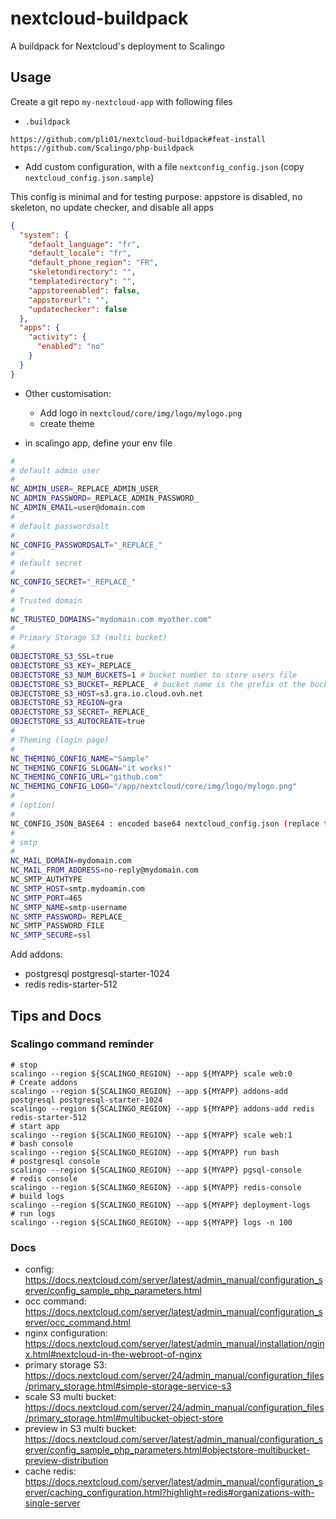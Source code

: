 # nextcloud-buildpack
A buildpack for Nextcloud's deployment to Scalingo


## Usage

Create a git repo `my-nextcloud-app` with following files
- `.buildpack`
```
https://github.com/pli01/nextcloud-buildpack#feat-install
https://github.com/Scalingo/php-buildpack
```

- Add custom configuration, with a file `nextconfig_config.json` (copy `nextcloud_config.json.sample`)

This config is minimal and for testing purpose: appstore is disabled, no skeleton, no update checker, and disable all apps

```json
{
  "system": {
    "default_language": "fr",
    "default_locale": "fr",
    "default_phone_region": "FR",
    "skeletondirectory": "",
    "templatedirectory": "",
    "appstoreenabled": false,
    "appstoreurl": "",
    "updatechecker": false
  },
  "apps": {
    "activity": {
      "enabled": "no"
    }
  }
}
```

- Other customisation:
  - Add logo in `nextcloud/core/img/logo/mylogo.png`
  - create theme 

- in scalingo app, define your env file
```bash
#
# default admin user
#
NC_ADMIN_USER=_REPLACE_ADMIN_USER_
NC_ADMIN_PASSWORD=_REPLACE_ADMIN_PASSWORD_
NC_ADMIN_EMAIL=user@domain.com
#
# default passwordsalt
#
NC_CONFIG_PASSWORDSALT="_REPLACE_"
#
# default secret
#
NC_CONFIG_SECRET="_REPLACE_"
#
# Trusted domain
#
NC_TRUSTED_DOMAINS="mydomain.com myother.com"
#
# Primary Storage S3 (multi bucket)
#
OBJECTSTORE_S3_SSL=true
OBJECTSTORE_S3_KEY=_REPLACE_
OBJECTSTORE_S3_NUM_BUCKETS=1 # bucket number to store users file
OBJECTSTORE_S3_BUCKET=_REPLACE_ # bucket name is the prefix ot the bucket without number
OBJECTSTORE_S3_HOST=s3.gra.io.cloud.ovh.net
OBJECTSTORE_S3_REGION=gra
OBJECTSTORE_S3_SECRET=_REPLACE_
OBJECTSTORE_S3_AUTOCREATE=true
#
# Theming (login page)
#
NC_THEMING_CONFIG_NAME="Sample"
NC_THEMING_CONFIG_SLOGAN="it works!"
NC_THEMING_CONFIG_URL="github.com"
NC_THEMING_CONFIG_LOGO="/app/nextcloud/core/img/logo/mylogo.png"
#
# (option)
#
NC_CONFIG_JSON_BASE64 : encoded base64 nextcloud_config.json (replace the default nextcloud_config.json)
#
# smtp
#
NC_MAIL_DOMAIN=mydomain.com
NC_MAIL_FROM_ADDRESS=no-reply@mydomain.com
NC_SMTP_AUTHTYPE
NC_SMTP_HOST=smtp.mydoamin.com
NC_SMTP_PORT=465
NC_SMTP_NAME=smtp-username
NC_SMTP_PASSWORD=_REPLACE_
NC_SMTP_PASSWORD_FILE
NC_SMTP_SECURE=ssl
```

Add addons:
 - postgresql postgresql-starter-1024
 - redis redis-starter-512

## Tips and Docs

### Scalingo command reminder

```
# stop
scalingo --region ${SCALINGO_REGION} --app ${MYAPP} scale web:0
# Create addons
scalingo --region ${SCALINGO_REGION} --app ${MYAPP} addons-add postgresql postgresql-starter-1024
scalingo --region ${SCALINGO_REGION} --app ${MYAPP} addons-add redis redis-starter-512
# start app
scalingo --region ${SCALINGO_REGION} --app ${MYAPP} scale web:1
# bash console
scalingo --region ${SCALINGO_REGION} --app ${MYAPP} run bash
# postgresql console
scalingo --region ${SCALINGO_REGION} --app ${MYAPP} pgsql-console
# redis console
scalingo --region ${SCALINGO_REGION} --app ${MYAPP} redis-console
# build logs
scalingo --region ${SCALINGO_REGION} --app ${MYAPP} deployment-logs
# run logs
scalingo --region ${SCALINGO_REGION} --app ${MYAPP} logs -n 100
```

### Docs
- config: https://docs.nextcloud.com/server/latest/admin_manual/configuration_server/config_sample_php_parameters.html
- occ command: https://docs.nextcloud.com/server/latest/admin_manual/configuration_server/occ_command.html
- nginx configuration: https://docs.nextcloud.com/server/latest/admin_manual/installation/nginx.html#nextcloud-in-the-webroot-of-nginx
- primary storage S3: https://docs.nextcloud.com/server/24/admin_manual/configuration_files/primary_storage.html#simple-storage-service-s3
- scale S3 multi bucket: https://docs.nextcloud.com/server/24/admin_manual/configuration_files/primary_storage.html#multibucket-object-store
- preview in S3 multi bucket: https://docs.nextcloud.com/server/latest/admin_manual/configuration_server/config_sample_php_parameters.html#objectstore-multibucket-preview-distribution
- cache redis: https://docs.nextcloud.com/server/latest/admin_manual/configuration_server/caching_configuration.html?highlight=redis#organizations-with-single-server

